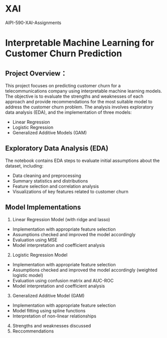 # XAI
AIPI-590-XAI-Assignments

# Interpretable Machine Learning for Customer Churn Prediction
## Project Overview：
This project focuses on predicting customer churn for a telecommunications company using interpretable machine learning models. The objective is to evaluate the strengths and weaknesses of each approach and provide recommendations for the most suitable model to address the customer churn problem. The analysis involves exploratory data analysis (EDA), and the implementation of three models:
* Linear Regression
* Logistic Regression
* Generalized Additive Models (GAM)

## Exploratory Data Analysis (EDA)
The notebook contains EDA steps to evaluate initial assumptions about the dataset, including:
* Data cleaning and preprocessing
* Summary statistics and distributions
* Feature selection and correlation analysis
* Visualizations of key features related to customer churn

## Model Implementations
1. Linear Regression Model (with ridge and lasso)
* Implementation with appropriate feature selection
* Assumptions checked and improved the model accordingly
* Evaluation using MSE
* Model interpretation and coefficient analysis
2. Logistic Regression Model
* Implementation with appropriate feature selection
* Assumptions checked and improved the model accordingly (weighted logistic model)
* Evaluation using confusion matrix and AUC-ROC
* Model interpretation and coefficient analysis
3. Generalized Additive Model (GAM)
* Implementation with appropriate feature selection
* Model fitting using spline functions
* Interpretation of non-linear relationships
4. Strengths and weaknesses discussed
5. Reccommendations
  


